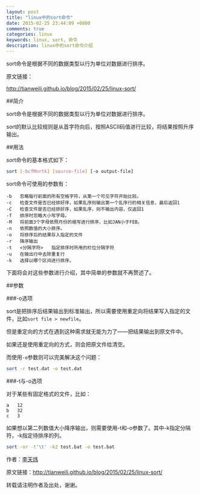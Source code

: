 ```yaml
---
layout: post
title: "linux中的sort命令"
date: 2015-02-25 23:44:09 +0800
comments: true
categories: linux
keywords: linux, sort, 命令
description: linux中的sort命令介绍
---
```


sort命令是根据不同的数据类型以行为单位对数据进行排序。

<!--more-->

原文链接：

<http://tianweili.github.io/blog/2015/02/25/linux-sort/>

##简介

sort命令是根据不同的数据类型以行为单位对数据进行排序。

sort的默认比较规则是从首字符向后，按照ASCII码值进行比较，将结果按照升序输出。

##用法

sort命令的基本格式如下：

```bash
sort [-bcfMnrtk] [source-file] [-o output-file]
```
sort命令可使用的参数有：

```
-b   忽略每行前面的所有空格字符，从第一个可见字符开始比较。
-c   检查文件是否已经排好序，如果乱序则输出第一个乱序行的相关信息，最后返回1
-C   检查文件是否已经排好序，如果乱序，则不输出内容，仅返回1
-f   排序时忽略大小写字母。
-M   将前面3个字母依照月份的缩写进行排序，比如JAN小于FEB。
-n   依照数值的大小排序。
-o   将排序后的结果存入指定的文件
-r   降序输出
-t   <分隔字符>   指定排序时所用的栏位分隔字符
-u   在输出行中去除重复行
-k   选择以哪个区间进行排序。
```
下面将会对这些参数进行介绍，其中简单的参数就不再赘述了。

##参数

###-o选项

sort是把排序后结果输出到标准输出，所以需要使用重定向将结果写入指定的文件，比如`sort file > newfile`。

但是重定向的方式在遇到这种需求就无能为力了——把结果输出到原文件中。

如果还是使用重定向的方式，则会把原文件给清空。

而使用`-o`参数则可以完美解决这个问题：

```bash
sort -r test.dat -o test.dat
```

###-t与-o选项

对于某些有固定格式的文件，比如：

	a	12
	b	32
	c	3

如果想以第二列数值大小降序输出，则需要使用-t和-o参数了。其中-k指定分隔符，-k指定待排序的列。

```bash
sort -nr -t'\t' -k2 test.bat -o test.bat
```




作者：[李天炜](http://tianweili.github.com/)

原文链接：<http://tianweili.github.io/blog/2015/02/25/linux-sort/>

转载请注明作者及出处，谢谢。